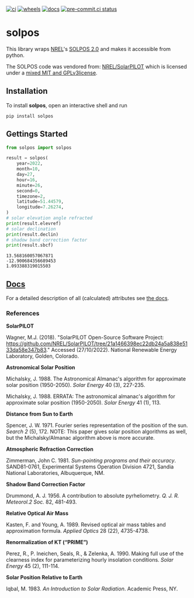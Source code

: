 [![ci](https://github.com/theendlessriver13/solpos/actions/workflows/ci.yaml/badge.svg)](https://github.com/theendlessriver13/solpos/actions/workflows/ci.yaml)
[![wheels](https://github.com/theendlessriver13/solpos/actions/workflows/wheels.yaml/badge.svg)](https://github.com/theendlessriver13/solpos/actions/workflows/wheels.yaml)
[![docs](https://github.com/theendlessriver13/solpos/actions/workflows/docs.yaml/badge.svg)](https://github.com/theendlessriver13/solpos/actions/workflows/docs.yaml)
[![pre-commit.ci status](https://results.pre-commit.ci/badge/github/theendlessriver13/solpos/master.svg)](https://results.pre-commit.ci/latest/github/theendlessriver13/solpos/master)

# solpos

This library wraps [NREL](https://www.nrel.gov/)'s [SOLPOS 2.0](https://www.nrel.gov/grid/solar-resource/solpos.html) and makes it accessible from python.

The SOLPOS code was vendored from: [NREL/SolarPILOT](https://github.com/NREL/SolarPILOT/tree/21a1466398ec22db24a5a838e5133da58e347b83) which is licensed under a [mixed MIT and GPLv3license](licenses/LICENSE_SolarPILOT).

## Installation

To install **solpos**, open an interactive shell and run

```console
pip install solpos
```

## Gettings Started

```python
from solpos import solpos

result = solpos(
    year=2022,
    month=10,
    day=27,
    hour=16,
    minute=26,
    second=0,
    timezone=2,
    latitude=51.44579,
    longitude=7.26274,
)
# solar elevation angle refracted
print(result.elevref)
# solar declination
print(result.declin)
# shadow band correction factor
print(result.sbcf)
```

```console
13.568160057067871
-12.900684356689453
1.093388319015503
```

## [Docs](https://theendlessriver13.github.io/solpos/)

For a detailed description of all (calculated) attributes see [the docs](https://theendlessriver13.github.io/solpos/).

### References

**SolarPILOT**

Wagner, M.J. (2018). "SolarPILOT Open-Source Software Project: https://github.com/NREL/SolarPILOT/tree/21a1466398ec22db24a5a838e5133da58e347b83." Accessed (27/10/2022). National Renewable Energy Laboratory, Golden, Colorado.

**Astronomical Solar Position**

Michalsky, J. 1988. The Astronomical Almanac's algorithm for approximate solar position (1950-2050). _Solar Energy_ 40 (3), 227-235.

Michalsky, J. 1988. ERRATA: The astronomical almanac's algorithm for approximate solar position (1950-2050). _Solar Energy_ 41 (1), 113.

**Distance from Sun to Earth**

Spencer, J. W. 1971. Fourier series representation of the position of the sun. _Search 2_ (5), 172.
NOTE: This paper gives solar position algorithms as well, but the Michalsky/Almanac algorithm above is more accurate.

**Atmospheric Refraction Correction**

Zimmerman, John C. 1981. _Sun-pointing programs and their accuracy_. SAND81-0761, Experimental Systems Operation Division 4721, Sandia National Laboratories, Albuquerque, NM.

**Shadow Band Correction Factor**

Drummond, A. J. 1956. A contribution to absolute pyrheliometry. _Q. J. R. Meteorol.2 Soc._ 82, 481-493.

**Relative Optical Air Mass**

Kasten, F. and Young, A. 1989. Revised optical air mass tables and approximation formula. _Applied Optics_ 28 (22), 4735-4738.

**Renormalization of KT (“PRIME”)**

Perez, R., P. Ineichen, Seals, R., & Zelenka, A. 1990. Making full use of the clearness index for parameterizing hourly insolation conditions. _Solar Energy_ 45 (2), 111-114.

**Solar Position Relative to Earth**

Iqbal, M. 1983. _An Introduction to Solar Radiation_. Academic Press, NY.
